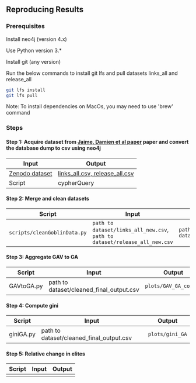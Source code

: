 ## Reproducing Results



### Prerequisites

Install neo4j (version 4.x)

Use Python version 3.*

Install git (any version)

Run the below commands to install git lfs and pull datasets links_all and release_all 
```sh
git lfs install
git lfs pull
```

Note: To install dependencies on MacOs, you may need to use 'brew' command

### Steps

#### Step 1: Acquire dataset from [Jaime, Damien et al paper](https://dl.acm.org/doi/10.1145/3643991.3644879) paper and convert the database dump to csv using neo4j

| Input | Output |
| --- | --- |
| [Zenodo dataset](https://zenodo.org/records/13734581) | [links_all.csv, release_all.csv](https://zenodo.org/uploads/14184350) |
| Script | cypherQuery|

#### Step 2: Merge and clean datasets 

| Script | Input | Output |
| --- | --- | --- |
| `scripts/cleanGoblinData.py`|`path to dataset/links_all_new.csv`, `path to dataset/release_all_new.csv` |`path to dataset/cleaned_final_output.csv`


#### Step 3: Aggregate GAV to GA 
| Script | Input | Output |
| --- | --- | --- |
|GAVtoGA.py |  path to dataset/cleaned_final_output.csv | `plots/GAV_GA_counts`|



#### Step 4: Compute gini
| Script | Input | Output |
| --- | --- | --- |
|giniGA.py |  path to dataset/cleaned_final_output.csv | `plots/gini_GA`|



#### Step 5: Relative change in elites
| Script | Input | Output |
| --- | --- | --- |
| |   | |








